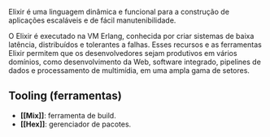 
Elixir é uma linguagem dinâmica e funcional para a construção de aplicações escaláveis e de fácil manutenibilidade.

O Elixir é executado na VM Erlang, conhecida por criar sistemas de baixa latência, distribuídos e tolerantes a falhas. Esses recursos e as ferramentas Elixir permitem que os desenvolvedores sejam produtivos em vários domínios, como desenvolvimento da Web, software integrado, pipelines de dados e processamento de multimídia, em uma ampla gama de setores.

## Tooling (ferramentas)

- **[[Mix]]**: ferramenta de build.
- **[[Hex]]**: gerenciador de pacotes.
